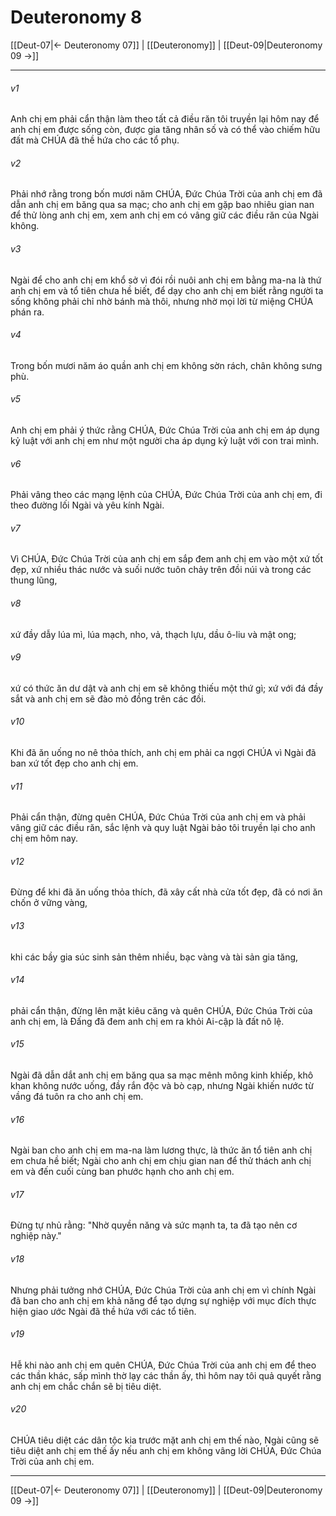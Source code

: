 # Deuteronomy 8

[[Deut-07|← Deuteronomy 07]] | [[Deuteronomy]] | [[Deut-09|Deuteronomy 09 →]]
***



###### v1 
Anh chị em phải cẩn thận làm theo tất cả điều răn tôi truyền lại hôm nay để anh chị em được sống còn, được gia tăng nhân số và có thể vào chiếm hữu đất mà CHÚA đã thề hứa cho các tổ phụ. 

###### v2 
Phải nhớ rằng trong bốn mươi năm CHÚA, Đức Chúa Trời của anh chị em đã dẫn anh chị em băng qua sa mạc; cho anh chị em gặp bao nhiêu gian nan để thử lòng anh chị em, xem anh chị em có vâng giữ các điều răn của Ngài không. 

###### v3 
Ngài để cho anh chị em khổ sở vì đói rồi nuôi anh chị em bằng ma-na là thứ anh chị em và tổ tiên chưa hề biết, để dạy cho anh chị em biết rằng người ta sống không phải chỉ nhờ bánh mà thôi, nhưng nhờ mọi lời từ miệng CHÚA phán ra. 

###### v4 
Trong bốn mươi năm áo quần anh chị em không sờn rách, chân không sưng phù. 

###### v5 
Anh chị em phải ý thức rằng CHÚA, Đức Chúa Trời của anh chị em áp dụng kỷ luật với anh chị em như một người cha áp dụng kỷ luật với con trai mình. 

###### v6 
Phải vâng theo các mạng lệnh của CHÚA, Đức Chúa Trời của anh chị em, đi theo đường lối Ngài và yêu kính Ngài. 

###### v7 
Vì CHÚA, Đức Chúa Trời của anh chị em sắp đem anh chị em vào một xứ tốt đẹp, xứ nhiều thác nước và suối nước tuôn chảy trên đồi núi và trong các thung lũng, 

###### v8 
xứ đầy dẫy lúa mì, lúa mạch, nho, vả, thạch lựu, dầu ô-liu và mật ong; 

###### v9 
xứ có thức ăn dư dật và anh chị em sẽ không thiếu một thứ gì; xứ với đá đầy sắt và anh chị em sẽ đào mỏ đồng trên các đồi. 

###### v10 
Khi đã ăn uống no nê thỏa thích, anh chị em phải ca ngợi CHÚA vì Ngài đã ban xứ tốt đẹp cho anh chị em. 

###### v11 
Phải cẩn thận, đừng quên CHÚA, Đức Chúa Trời của anh chị em và phải vâng giữ các điều răn, sắc lệnh và quy luật Ngài bảo tôi truyền lại cho anh chị em hôm nay. 

###### v12 
Đừng để khi đã ăn uống thỏa thích, đã xây cất nhà cửa tốt đẹp, đã có nơi ăn chốn ở vững vàng, 

###### v13 
khi các bầy gia súc sinh sản thêm nhiều, bạc vàng và tài sản gia tăng, 

###### v14 
phải cẩn thận, đừng lên mặt kiêu căng và quên CHÚA, Đức Chúa Trời của anh chị em, là Đấng đã đem anh chị em ra khỏi Ai-cập là đất nô lệ. 

###### v15 
Ngài đã dẫn dắt anh chị em băng qua sa mạc mênh mông kinh khiếp, khô khan không nước uống, đầy rắn độc và bò cạp, nhưng Ngài khiến nước từ vầng đá tuôn ra cho anh chị em. 

###### v16 
Ngài ban cho anh chị em ma-na làm lương thực, là thức ăn tổ tiên anh chị em chưa hề biết; Ngài cho anh chị em chịu gian nan để thử thách anh chị em và đến cuối cùng ban phước hạnh cho anh chị em. 

###### v17 
Đừng tự nhủ rằng: "Nhờ quyền năng và sức mạnh ta, ta đã tạo nên cơ nghiệp này." 

###### v18 
Nhưng phải tưởng nhớ CHÚA, Đức Chúa Trời của anh chị em vì chính Ngài đã ban cho anh chị em khả năng để tạo dựng sự nghiệp với mục đích thực hiện giao ước Ngài đã thề hứa với các tổ tiên. 

###### v19 
Hễ khi nào anh chị em quên CHÚA, Đức Chúa Trời của anh chị em để theo các thần khác, sấp mình thờ lạy các thần ấy, thì hôm nay tôi quả quyết rằng anh chị em chắc chắn sẽ bị tiêu diệt. 

###### v20 
CHÚA tiêu diệt các dân tộc kia trước mặt anh chị em thế nào, Ngài cũng sẽ tiêu diệt anh chị em thế ấy nếu anh chị em không vâng lời CHÚA, Đức Chúa Trời của anh chị em.

***
[[Deut-07|← Deuteronomy 07]] | [[Deuteronomy]] | [[Deut-09|Deuteronomy 09 →]]

